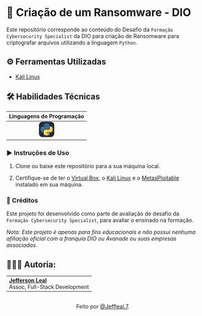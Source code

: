 # 👾 Criação de um Ransomware - DIO

Este repositório corresponde ao conteúdo do Desafio da `Formação Cybersecurity Specialist` da DIO para criação de Ransomware para criptografar arquivos utilizando a linguagem `Python`.

## ⚙️ Ferramentas Utilizadas
- [Kali Linux](https://www.kali.org/get-kali/#kali-platforms)

## 🛠️ Habilidades Técnicas  
| Linguagens de Programação |
| :-----------------: |
| <img height="40" src="https://github.com/rhayssakramer/rhayssakramer/blob/main/assets/icon/Python-Dark.svg">
  
### ▶️ Instruções de Uso

1. Clone ou baixe este repositório para a sua máquina local.

2. Certifique-se de ter o [Virtual Box](https://www.virtualbox.org/wiki/Downloads), o [Kali Linux](https://www.kali.org/get-kali/#kali-platforms) e o [MetasPloitable](https://sourceforge.net/projects/metasploitable/) instalado em sua máquina.

### 🔗 Créditos
Este projeto foi desenvolvido como parte de avaliação de desafio da `Formação Cybersecurity Specialist`, para avaliar o ensinado na formação.

*Nota: Este projeto é apenas para fins educacionais e não possui nenhuma afiliação oficial com a franquia DIO ou Avanade ou suas empresas associadas.*

## 👩🏼‍💻 Autoria:
<table style="border: 0;">
  <tr>
    <td align="left">
      <a href="https://github.com/rhayssakramer">
        <span><b>Jefferson Leal</b></span>
      </a>
      <br>
      <span>Assoc, Full-Stack Development</span>
    </td>
  </tr>
</table>

##
<div align="center">Feito por <a href="https://github.com/rhayssakramer">@Jeffleal.7</a>.</div>

